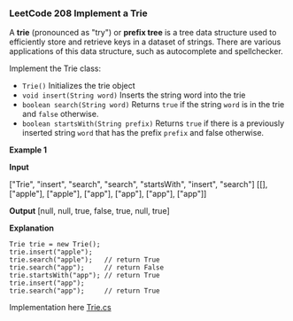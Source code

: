 ### LeetCode 208 Implement a Trie

A **trie** (pronounced as "try") or  **prefix tree**  is a tree data structure used to efficiently store and retrieve keys in a dataset of strings. There are various applications of this data structure, such as autocomplete and spellchecker.

Implement the Trie class: 
 * ```Trie()``` Initializes the trie object
 * ```void insert(String word)``` Inserts the string word into the trie
 * ```boolean search(String word)``` Returns ```true``` if the string ```word``` is in the trie and ```false``` otherwise.
 * ```boolean startsWith(String prefix)``` Returns ```true``` if there is a previously inserted string ```word``` that has the prefix ```prefix``` and false otherwise.

 **Example 1**

**Input**

["Trie", "insert", "search", "search", "startsWith", "insert", "search"]
[[], ["apple"], ["apple"], ["app"], ["app"], ["app"], ["app"]]

**Output**
[null, null, true, false, true, null, true]

**Explanation**

```
Trie trie = new Trie();
trie.insert("apple");
trie.search("apple");   // return True
trie.search("app");     // return False
trie.startsWith("app"); // return True
trie.insert("app");
trie.search("app");     // return True
```

Implementation here [Trie.cs](/csCodeChallenges/Tries/Trie.cs)

